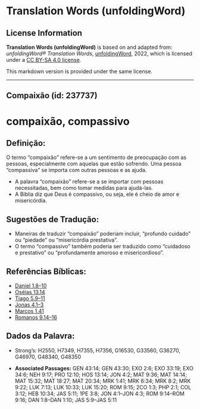 # Translation Words (unfoldingWord)

## License Information

**Translation Words (unfoldingWord)** is based on and adapted from: _unfoldingWord® Translation Words_, [unfoldingWord](https://unfoldingword.org/utw), 2022, which is licensed under a [CC BY-SA 4.0 license](https://creativecommons.org/licenses/by-sa/4.0/legalcode.en).

This markdown version is provided under the same license.



--------------------------------

## Compaixão (id: 237737)

compaixão, compassivo
=====================

Definição:
----------

O termo “compaixão” refere\-se a um sentimento de preocupação com as pessoas, especialmente com aquelas que estão sofrendo. Uma pessoa “compassiva” se importa com outras pessoas e as ajuda.

* A palavra “compaixão” refere\-se a se importar com pessoas necessitadas, bem como tomar medidas para ajudá\-las.
* A Bíblia diz que Deus é compassivo, ou seja, ele é cheio de amor e misericórdia.

Sugestões de Tradução:
----------------------

* Maneiras de traduzir “compaixão” poderiam incluir, “profundo cuidado” ou “piedade” ou “misericórdia prestativa”.
* O termo “compassivo” também poderia ser traduzido como “cuidadoso e prestativo” ou “profundamente amoroso e misericordioso”.

Referências Bíblicas:
---------------------

* [Daniel 1\.8–10](https://ref.ly/Dan1:8-Dan1:10)
* [Oséias 13\.14](https://ref.ly/Hos13:14)
* [Tiago 5\.9–11](https://ref.ly/Jas5:9-Jas5:11)
* [Jonas 4\.1–3](https://ref.ly/Jonah4:1-Jonah4:3)
* [Marcos 1\.41](https://ref.ly/Mark1:41)
* [Romanos 9\.14–16](https://ref.ly/Rom9:14-Rom9:16)

Dados da Palavra:
-----------------

* Strong’s: H2550, H7349, H7355, H7356, G16530, G33560, G36270, G46970, G48340, G48350

* **Associated Passages:** GEN 43:14; GEN 43:30; EXO 2:6; EXO 33:19; EXO 34:6; NEH 9:17; PRO 12:10; HOS 13:14; JON 4:2; MAT 9:36; MAT 14:14; MAT 15:32; MAT 18:27; MAT 20:34; MRK 1:41; MRK 6:34; MRK 8:2; MRK 9:22; LUK 7:13; LUK 10:33; LUK 15:20; ROM 9:15; 2CO 1:3; PHP 2:1; COL 3:12; HEB 10:34; JAS 5:11; 1PE 3:8; JON 4:1–JON 4:3; ROM 9:14–ROM 9:16; DAN 1:8–DAN 1:10; JAS 5:9–JAS 5:11


